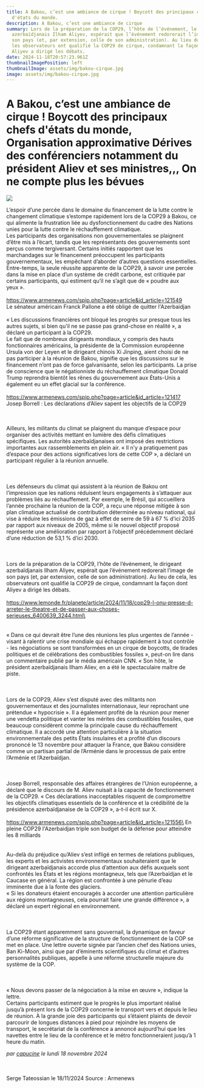 ```yaml
---
title: A Bakou, c’est une ambiance de cirque ! Boycott des principaux chefs
  d'états du monde.
description: A Bakou, c’est une ambiance de cirque 
summary: Lors de la préparation de la COP29, l’hôte de l’événement, le dirigeant
  azerbaïdjanais Ilham Aliyev, espérait que l’événement redorerait l’image de
  son pays (et, par extension, celle de son administration). Au lieu de cela,
  les observateurs ont qualifié la COP29 de cirque, condamnant la façon dont
  Aliyev a dirigé les débats.
date: 2024-11-18T20:57:23.961Z
thumbnailImagePosition: left
thumbnailImage: assets/img/bakou-cirque.jpg
image: assets/img/bakou-cirque.jpg
---
```

# **A Bakou, c’est une ambiance de cirque** ! Boycott des principaux chefs d'états du monde, Organisation approximative Dérives des conférenciers notamment du président Aliev et ses ministres,,, On ne compte plus les bévues

![](https://www.armenews.com/local/cache-gd2/7e/b8054f19b754105d59fcdf5a3eecf1.jpg)

L’espoir d’une percée dans le domaine du financement de la lutte contre le changement climatique s’estompe rapidement lors de la COP29 à Bakou, ce qui alimente la frustration liée au dysfonctionnement du cadre des Nations unies pour la lutte contre le réchauffement climatique.\
Les participants des organisations non gouvernementales se plaignent d’être mis à l’écart, tandis que les représentants des gouvernements sont perçus comme tergiversant. Certains initiés rapportent que les marchandages sur le financement préoccupent les participants gouvernementaux, les empêchant d’aborder d’autres questions essentielles. Entre-temps, la seule réussite apparente de la COP29, à savoir une percée dans la mise en place d’un système de crédit carbone, est critiquée par certains participants, qui estiment qu’il ne s’agit que de « poudre aux yeux ».\
\
<https://www.armenews.com/spip.php?page=article&id_article=121549>\
Le sénateur américain Franck Pallone a été obligé de quitter l'Azerbaidjan\
\
« Les discussions financières ont bloqué les progrès sur presque tous les autres sujets, si bien qu’il ne se passe pas grand-chose en réalité », a déclaré un participant à la COP29.\
Le fait que de nombreux dirigeants mondiaux, y compris des hauts fonctionnaires américains, la présidente de la Commission européenne Ursula von der Leyen et le dirigeant chinois Xi Jinping, aient choisi de ne pas participer à la réunion de Bakou, signifie que les discussions sur le financement n’ont pas de force galvanisante, selon les participants. La prise de conscience que le négationniste du réchauffement climatique Donald Trump reprendra bientôt les rênes du gouvernement aux États-Unis a également eu un effet glacial sur la conférence.\
\
<https://www.armenews.com/spip.php?page=article&id_article=121417>\
Josep Borrell : Les déclarations d’Aliev sapent les objectifs de la COP29

\
\
Ailleurs, les militants du climat se plaignent du manque d’espace pour organiser des activités mettant en lumière des défis climatiques spécifiques. Les autorités azerbaïdjanaises ont imposé des restrictions importantes aux rassemblements en plein air. « Il n’y a pratiquement pas d’espace pour des actions significatives lors de cette COP », a déclaré un participant régulier à la réunion annuelle.\
\
\
\
Les défenseurs du climat qui assistent à la réunion de Bakou ont l’impression que les nations réduisent leurs engagements à s’attaquer aux problèmes liés au réchauffement. Par exemple, le Brésil, qui accueillera l’année prochaine la réunion de la COP, a reçu une réponse mitigée à son plan climatique actualisé de contribution déterminée au niveau national, qui vise à réduire les émissions de gaz à effet de serre de 59 à 67 % d’ici 2035 par rapport aux niveaux de 2005, même si le nouvel objectif proposé représente une amélioration par rapport à l’objectif précédemment déclaré d’une réduction de 53,1 % d’ici 2030.\
\
\
\
Lors de la préparation de la COP29, l’hôte de l’événement, le dirigeant azerbaïdjanais Ilham Aliyev, espérait que l’événement redorerait l’image de son pays (et, par extension, celle de son administration). Au lieu de cela, les observateurs ont qualifié la COP29 de cirque, condamnant la façon dont Aliyev a dirigé les débats.\
\
https://www.lemonde.fr/planete/article/2024/11/18/cop29-l-onu-presse-d-arreter-le-theatre-et-de-passer-aux-choses-serieuses_6400639_3244.html\
\
\
\
« Dans ce qui devrait être l’une des réunions les plus urgentes de l’année - visant à ralentir une crise mondiale qui échappe rapidement à tout contrôle - les négociations se sont transformées en un cirque de boycotts, de tirades politiques et de célébrations des combustibles fossiles », peut-on lire dans un commentaire publié par le média américain CNN. « Son hôte, le président azerbaïdjanais Ilham Aliev, en a été le spectaculaire maître de piste.\
\
\
\
Lors de la COP29, Aliev s’est disputé avec des militants non gouvernementaux et des journalistes internationaux, leur reprochant une prétendue « hypocrisie ». Il a également profité de la réunion pour mener une vendetta politique et vanter les mérites des combustibles fossiles, que beaucoup considèrent comme la principale cause du réchauffement climatique. Il a accordé une attention particulière à la situation environnementale des petits États insulaires et a profité d’un discours prononcé le 13 novembre pour attaquer la France, que Bakou considère comme un partisan partial de l’Arménie dans le processus de paix entre l’Arménie et l’Azerbaïdjan.\
\
\
\
Josep Borrell, responsable des affaires étrangères de l’Union européenne, a déclaré que le discours de M. Aliev nuisait à la capacité de fonctionnement de la COP29. « Ces déclarations inacceptables risquent de compromettre les objectifs climatiques essentiels de la conférence et la crédibilité de la présidence azerbaïdjanaise de la COP29 », a-t-il écrit sur X.\
\
https://www.armenews.com/spip.php?page=article&id_article=121556\
En pleine COP29 l'Azerbaidjan triple son budget de la défense pour atteindre les 8 milliards\
\
\
Au-delà du préjudice qu’Aliev s’est infligé en termes de relations publiques, les experts et les activistes environnementaux souhaiteraient que le dirigeant azerbaïdjanais accorde plus d’attention aux défis auxquels sont confrontés les États et les régions montagneux, tels que l’Azerbaïdjan et le Caucase en général. La région est confrontée à une pénurie d’eau imminente due à la fonte des glaciers.\
« Si les donateurs étaient encouragés à accorder une attention particulière aux régions montagneuses, cela pourrait faire une grande différence », a déclaré un expert régional en environnement.\
\
\
\
La COP29 étant apparemment sans gouvernail, la dynamique en faveur d’une réforme significative de la structure de fonctionnement de la COP se met en place. Une lettre ouverte signée par l’ancien chef des Nations unies, Ban Ki-Moon, ainsi que par d’éminents scientifiques du climat et d’autres personnalités publiques, appelle à une réforme structurelle majeure du système de la COP.\
\
\
\
« Nous devons passer de la négociation à la mise en œuvre », indique la lettre.\
Certains participants estiment que le progrès le plus important réalisé jusqu’à présent lors de la COP29 concerne le transport vers et depuis le lieu de réunion. À la grande joie des participants qui s’étaient plaints de devoir parcourir de longues distances à pied pour rejoindre les moyens de transport, le secrétariat de la conférence a annoncé aujourd’hui que les navettes entre le lieu de la conférence et le métro fonctionneraient jusqu’à 1 heure du matin.

*par [capucine](https://www.armenews.com/spip.php?page=auteur&id_auteur=541) le lundi 18 novembre 2024*

\
\
Serge Tateossian le 18/11/2024 Source : Armenews